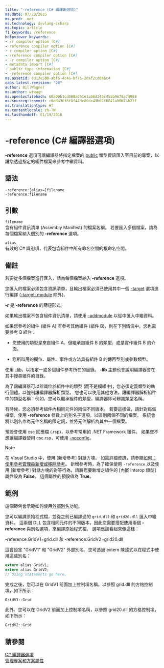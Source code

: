 ```yaml
---
title: "-reference (C# 編譯器選項)"
ms.date: 07/20/2015
ms.prod: .net
ms.technology: devlang-csharp
ms.topic: article
f1_keywords: /reference
helpviewer_keywords:
- /r compiler option [C#]
- reference compiler option [C#]
- r compiler option [C#]
- /reference compiler option [C#]
- -r compiler option [C#]
- metadata import [C#]
- public type information [C#]
- -reference compiler option [C#]
ms.assetid: 8d13e5b0-abf6-4c46-bf71-2daf2cd0a6c4
caps.latest.revision: "28"
author: BillWagner
ms.author: wiwagn
ms.openlocfilehash: 60a00b1cd088a051e1a58d245c455b9678a74988
ms.sourcegitcommit: c0dd436f6f8f44dc80dc43b07f6841a00b74b23f
ms.translationtype: HT
ms.contentlocale: zh-TW
ms.lasthandoff: 01/19/2018
---
```

# <a name="-reference-c-compiler-options"></a>-reference (C# 編譯器選項)
**-reference** 選項可讓編譯器將指定檔案的 [public](../../../csharp/language-reference/keywords/public.md) 類型資訊匯入至目前的專案，以讓您透過指定的組件檔案來參考中繼資料。  
  
## <a name="syntax"></a>語法  
  
```console  
-reference:[alias=]filename  
-reference:filename  
```  
  
## <a name="arguments"></a>引數  
 `filename`  
 含有組件資訊清單 (Assembly Manifest) 的檔案名稱。 若要匯入多個檔案，請為每個檔案納入個別的 **-reference** 選項。  
  
 `alias`  
 有效的 C# 識別項，代表包含組件中所有命名空間的根命名空間。  
  
## <a name="remarks"></a>備註  
 若要從多個檔案進行匯入，請為每個檔案納入 **-reference** 選項。  
  
 您匯入的檔案必須包含資訊清單，且輸出檔案必須已使用其中一個 [-target](../../../csharp/language-reference/compiler-options/target-compiler-option.md) 選項進行編譯 ([-target: module](../../../csharp/language-reference/compiler-options/target-module-compiler-option.md) 除外)。  
  
 **-r** 是 **-reference** 的簡短形式。  
  
 如果輸出檔案不包含組件資訊清單，請使用 [-addmodule](../../../csharp/language-reference/compiler-options/addmodule-compiler-option.md) 以從中匯入中繼資料。  
  
 如果您參考的組件 (組件 A) 有參考其他組件 (組件 B)，則在下列情況中，您也需要參考 B 組件：  
  
-   您使用的類型是來自組件 A，但繼承自組件 B 的類型，或是實作組件 B 的介面。  
  
-   您所叫用的欄位、屬性、事件或方法具有組件 B 的傳回型別或參數類型。  
  
 使用 [-lib](../../../csharp/language-reference/compiler-options/lib-compiler-option.md)，以指定一或多個組件參考所在的目錄。 **-lib** 主題也會說明編譯器會在其中搜尋組件的目錄。  
  
 為了讓編譯器可以辨識位於組件中的類型 (而不是模組中)，您必須定義類型的執行個體，以強制讓編譯器解析類型。 您也可以使用其他方法，讓編譯器解析組件中的類型名稱：例如，您可以繼承組件的類型，編譯器即可辨識類型名稱。  
  
 有時候，您必須參考組件內相同元件的兩個不同版本。 若要這樣做，請針對每個檔案，使用 **-reference** 參數上的別名子選項，以區別兩個不同的檔案。 系統會將此別名作為元件名稱的限定詞，並將元件解析為其中一個檔案。  
  
 預設會使用 csc 回應檔 (.rsp)，以參考常用的 .NET Framework 組件。 如果您不想讓編譯器使用 csc.rsp，可使用 [-noconfig](../../../csharp/language-reference/compiler-options/noconfig-compiler-option.md)。  
  
> [!NOTE]
> 在 Visual Studio 中，使用 [新增參考] 對話方塊。 如需詳細資訊，請參閱[如何：使用參考管理員新增或移除參考](/visualstudio/ide/how-to-add-or-remove-references-by-using-the-reference-manager)。 新增參考時，為了確保使用 `-reference` 以及使用 [新增參考] 對話方塊的對等行為，請將您要新增之組件的 [內嵌 Interop 類型] 屬性設為 **False**。 這個屬性的預設值為 **True**。  
  
## <a name="example"></a>範例  
 這個範例會示範如何使用[外部別名](../../../csharp/language-reference/keywords/extern-alias.md)功能。  
  
 您可以編譯原始程式檔，並從之前已編譯過的 `grid.dll` 和 `grid20.dll` 匯入中繼資料。 這兩個 DLL 包含相同元件的不同版本，因此您需要搭配使用兩個 **-reference** 與別名選項，來編譯原始程式檔。 選項應該看起來像這樣︰  
  
 -reference:GridV1=grid.dll 和 -reference:GridV2=grid20.dll  
  
 這會設定 "GridV1" 和 "GridV2" 外部別名，您可透過 extern 陳述式以在程式中使用這些別名：  
  
```csharp  
extern alias GridV1;  
extern alias GridV2;  
// Using statements go here.  
```  
  
 完成之後，您可以在 GridV1 前面加上控制項名稱，以參照 grid.dll 的方格控制項，如下所示：  
  
```csharp  
GridV1::Grid  
```  
  
 此外，您可以在 GridV2 前面加上控制項名稱，以參照 grid20.dll 的方格控制項，如下所示：  
  
```csharp  
GridV2::Grid   
```  
  
## <a name="see-also"></a>請參閱  
 [C# 編譯器選項](../../../csharp/language-reference/compiler-options/index.md)  
 [管理專案和方案屬性](/visualstudio/ide/managing-project-and-solution-properties)

